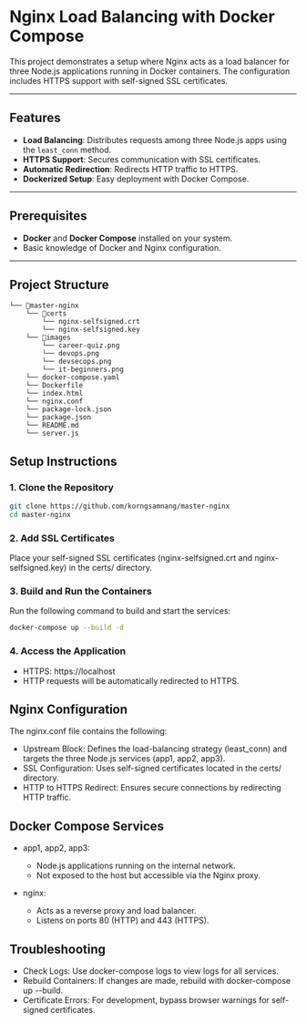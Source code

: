 # Nginx Load Balancing with Docker Compose

This project demonstrates a setup where Nginx acts as a load balancer for three Node.js applications running in Docker containers. The configuration includes HTTPS support with self-signed SSL certificates.

---

## Features

-   **Load Balancing**: Distributes requests among three Node.js apps using the `least_conn` method.
-   **HTTPS Support**: Secures communication with SSL certificates.
-   **Automatic Redirection**: Redirects HTTP traffic to HTTPS.
-   **Dockerized Setup**: Easy deployment with Docker Compose.

---

## Prerequisites

-   **Docker** and **Docker Compose** installed on your system.
-   Basic knowledge of Docker and Nginx configuration.

---

## Project Structure

```
└── 📁master-nginx
    └── 📁certs
        └── nginx-selfsigned.crt
        └── nginx-selfsigned.key
    └── 📁images
        └── career-quiz.png
        └── devops.png
        └── devsecops.png
        └── it-beginners.png
    └── docker-compose.yaml
    └── Dockerfile
    └── index.html
    └── nginx.conf
    └── package-lock.json
    └── package.json
    └── README.md
    └── server.js
```

## Setup Instructions

### 1. Clone the Repository

```bash
git clone https://github.com/korngsamnang/master-nginx
cd master-nginx
```

### 2. Add SSL Certificates

Place your self-signed SSL certificates (nginx-selfsigned.crt and nginx-selfsigned.key) in the certs/ directory.

### 3. Build and Run the Containers

Run the following command to build and start the services:

```bash
docker-compose up --build -d
```

### 4. Access the Application

-   HTTPS: https://localhost
-   HTTP requests will be automatically redirected to HTTPS.

## Nginx Configuration

The nginx.conf file contains the following:

-   Upstream Block: Defines the load-balancing strategy (least_conn) and targets the three Node.js services (app1, app2, app3).
-   SSL Configuration: Uses self-signed certificates located in the certs/ directory.
-   HTTP to HTTPS Redirect: Ensures secure connections by redirecting HTTP traffic.

## Docker Compose Services

-   app1, app2, app3:

    -   Node.js applications running on the internal network.
    -   Not exposed to the host but accessible via the Nginx proxy.

-   nginx:

    -   Acts as a reverse proxy and load balancer.
    -   Listens on ports 80 (HTTP) and 443 (HTTPS).

## Troubleshooting

-   Check Logs: Use docker-compose logs to view logs for all services.
-   Rebuild Containers: If changes are made, rebuild with docker-compose up --build.
-   Certificate Errors: For development, bypass browser warnings for self-signed certificates.
